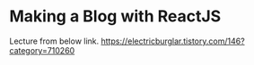 # Making a Blog with ReactJS

Lecture from below link.
https://electricburglar.tistory.com/146?category=710260
